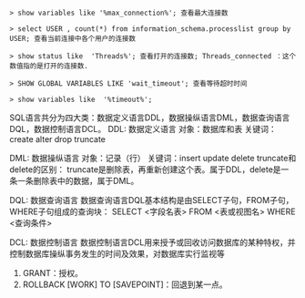 ```
> show variables like '%max_connection%'; 查看最大连接数
```
```
> select USER , count(*) from information_schema.processlist group by USER; 查看当前连接中各个用户的连接数
```
```
> show status like  'Threads%'; 查看打开的连接数; Threads_connected ：这个数值指的是打开的连接数.
```
```
> SHOW GLOBAL VARIABLES LIKE 'wait_timeout'; 查看等待超时时间
```
```
> show variables like  '%timeout%';
```
SQL语言共分为四大类：数据定义语言DDL，数据操纵语言DML，数据查询语言DQL，数据控制语言DCL。
DDL: 数据定义语言
对象：数据库和表
关键词： create alter drop truncate

DML: 数据操纵语言
对象：记录（行）
关键词：insert update delete
truncate和delete的区别：
truncate是删除表，再重新创建这个表。属于DDL，delete是一条一条删除表中的数据，属于DML。

DQL: 数据查询语言
数据查询语言DQL基本结构是由SELECT子句，FROM子句，WHERE子句组成的查询块：
SELECT <字段名表>
FROM <表或视图名>
WHERE <查询条件>

DCL: 数据控制语言
数据控制语言DCL用来授予或回收访问数据库的某种特权，并控制数据库操纵事务发生的时间及效果，对数据库实行监视等
1) GRANT：授权。
2) ROLLBACK [WORK] TO [SAVEPOINT]：回退到某一点。
